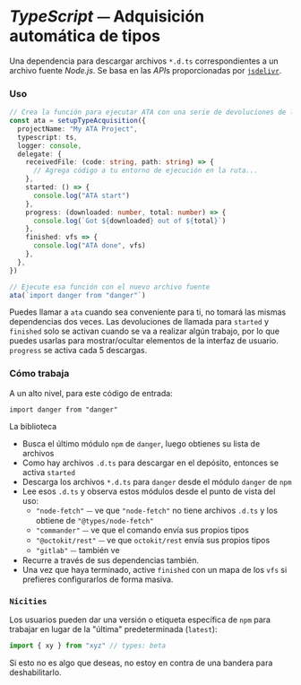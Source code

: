 # *TypeScript* ⏤ Adquisición automática de tipos

Una dependencia para descargar archivos `*.d.ts` correspondientes a un archivo fuente *Node.js*. Se basa en las *API*s proporcionadas por [`jsdelivr`](https://www.jsdelivr.com).

### Uso

```ts
// Crea la función para ejecutar ATA con una serie de devoluciones de llamada
const ata = setupTypeAcquisition({
  projectName: "My ATA Project",
  typescript: ts,
  logger: console,
  delegate: {
    receivedFile: (code: string, path: string) => {
      // Agrega código a tu entorno de ejecución en la ruta...
    },
    started: () => {
      console.log("ATA start")
    },
    progress: (downloaded: number, total: number) => {
      console.log(`Got ${downloaded} out of ${total}`)
    },
    finished: vfs => {
      console.log("ATA done", vfs)
    },
  },
})

// Ejecute esa función con el nuevo archivo fuente
ata(`import danger from "danger"`)
```

Puedes llamar a `ata` cuando sea conveniente para ti, no tomará las mismas dependencias dos veces. Las devoluciones de llamada para `started` y `finished` solo se activan cuando se va a realizar algún trabajo, por lo que puedes usarlas para mostrar/ocultar elementos de la interfaz de usuario. `progress` se activa cada 5 descargas.

### Cómo trabaja

A un alto nivel, para este código de entrada:

```
import danger from "danger"
```

La biblioteca

- Busca el último módulo `npm` de `danger`, luego obtienes su lista de archivos
- Como hay archivos `.d.ts` para descargar en el depósito, entonces se activa `started`
- Descarga los archivos `*.d.ts` para `danger` desde el módulo `danger` de `npm`
- Lee esos `.d.ts` y observa estos módulos desde el punto de vista del uso:
  - `"node-fetch"` ⏤ ve que `"node-fetch"` no tiene archivos `.d.ts` y los obtiene de `"@types/node-fetch"`
  - `"commander"` ⏤ ve que el comando envía sus propios tipos
  - `"@octokit/rest"` ⏤ ve que `octokit/rest` envía sus propios tipos
  - `"gitlab"` ⏤ también ve
- Recurre a través de sus dependencias también.
- Una vez que haya terminado, active `finished` con un mapa de los `vfs` si prefieres configurarlos de forma masiva.

### `Nicities`

Los usuarios pueden dar una versión o etiqueta específica de `npm` para trabajar en lugar de la "última" predeterminada (`latest`):

```ts
import { xy } from "xyz" // types: beta
```

Si esto no es algo que deseas, no estoy en contra de una bandera para deshabilitarlo.
